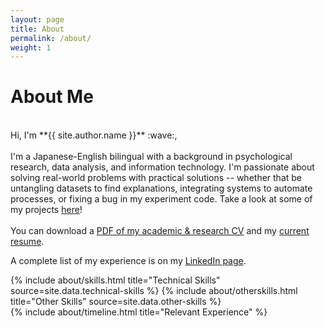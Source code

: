 ```yaml
---
layout: page
title: About
permalink: /about/
weight: 1
---
```


# **About Me**
<br>
Hi, I'm **{{ site.author.name }}** :wave:,<br>
<br>
I'm a Japanese-English bilingual with a background in psychological research, data analysis, and information technology. I'm passionate about solving real-world problems with practical solutions -- whether that be untangling datasets to find explanations, integrating systems to automate processes, or fixing a bug in my experiment code. Take a look at some of my projects <a href="/projects">here</a>!<br>
<br>
You can download a <a href="/assets/EB_CV.pdf" target="_blank">PDF of my academic & research CV</a> and my <a href="/assets/EmikoBellResume2022.pdf">current resume</a>. <br>

A complete list of my experience is on my <a href="https://linkedin.com/in/emikobell/" target="_blank">LinkedIn page</a>.



<div class="row">
{% include about/skills.html title="Technical Skills" source=site.data.technical-skills %}
{% include about/otherskills.html title="Other Skills" source=site.data.other-skills %}
</div>

<div class="row">
{% include about/timeline.html title="Relevant Experience" %}
</div>